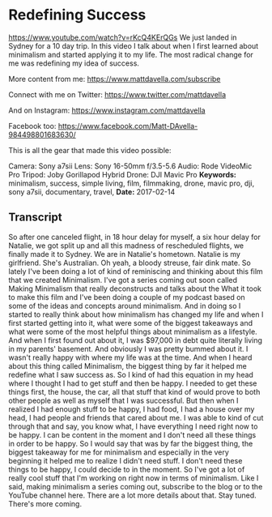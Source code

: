 # Redefining Success
https://www.youtube.com/watch?v=rKcQ4KErQGs
We just landed in Sydney for a 10 day trip. In this video I talk about when I first learned about minimalism and started applying it to my life. The most radical change for me was redefining my idea of success.

More content from me: https://www.mattdavella.com/subscribe

Connect with me on Twitter: https://www.twitter.com/mattdavella

And on Instagram: https://www.instagram.com/mattdavella

Facebook too: https://www.facebook.com/Matt-DAvella-984498801683630/

This is all the gear that made this video possible:

Camera: Sony a7sii
Lens: Sony 16-50mm f/3.5-5.6
Audio: Rode VideoMic Pro
Tripod: Joby Gorillapod Hybrid
Drone: DJI Mavic Pro
**Keywords:** minimalism, success, simple living, film, filmmaking, drone, mavic pro, dji, sony a7sii, documentary, travel, 
**Date:** 2017-02-14

## Transcript
 So after one canceled flight, in 18 hour delay for myself, a six hour delay for Natalie, we got split up and all this madness of rescheduled flights, we finally made it to Sydney. We are in Natalie's hometown. Natalie is my girlfriend. She's Australian. Oh yeah, a bloody streuse, fair dink mate. So lately I've been doing a lot of kind of reminiscing and thinking about this film that we created Minimalism. I've got a series coming out soon called Making Minimalism that really deconstructs and talks about the What it took to make this film and I've been doing a couple of my podcast based on some of the ideas and concepts around minimalism. And in doing so I started to really think about how minimalism has changed my life and when I first started getting into it, what were some of the biggest takeaways and what were some of the most helpful things about minimalism as a lifestyle. And when I first found out about it, I was $97,000 in debt quite literally living in my parents' basement. And obviously I was pretty bummed about it. I wasn't really happy with where my life was at the time. And when I heard about this thing called Minimalism, the biggest thing by far it helped me redefine what I saw success as. So I kind of had this equation in my head where I thought I had to get stuff and then be happy. I needed to get these things first, the house, the car, all that stuff that kind of would prove to both other people as well as myself that I was successful. But then when I realized I had enough stuff to be happy, I had food, I had a house over my head, I had people and friends that cared about me. I was able to kind of cut through that and say, you know what, I have everything I need right now to be happy. I can be content in the moment and I don't need all these things in order to be happy. So I would say that was by far the biggest thing, the biggest takeaway for me for minimalism and especially in the very beginning it helped me to realize I didn't need stuff. I don't need these things to be happy, I could decide to in the moment. So I've got a lot of really cool stuff that I'm working on right now in terms of minimalism. Like I said, making minimalism a series coming out, subscribe to the blog or to the YouTube channel here. There are a lot more details about that. Stay tuned. There's more coming.
